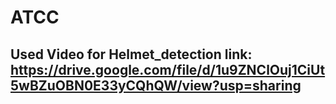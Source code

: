 # ATCC

## Used Video for Helmet_detection link: https://drive.google.com/file/d/1u9ZNClOuj1CiUt5wBZuOBN0E33yCQhQW/view?usp=sharing
